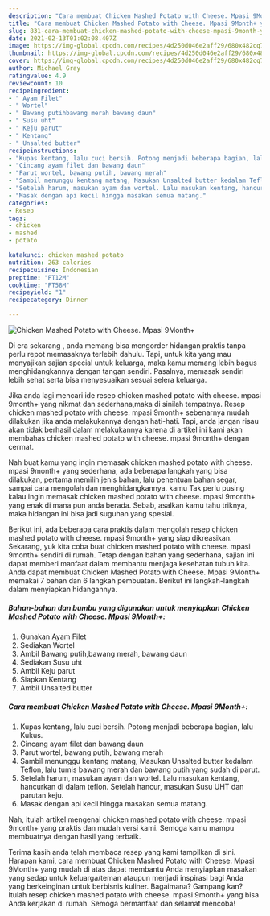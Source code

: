 ```yaml
---
description: "Cara membuat Chicken Mashed Potato with Cheese. Mpasi 9Month+ yang enak dan Mudah Dibuat"
title: "Cara membuat Chicken Mashed Potato with Cheese. Mpasi 9Month+ yang enak dan Mudah Dibuat"
slug: 831-cara-membuat-chicken-mashed-potato-with-cheese-mpasi-9month-yang-enak-dan-mudah-dibuat
date: 2021-02-13T01:02:08.407Z
image: https://img-global.cpcdn.com/recipes/4d250d046e2aff29/680x482cq70/chicken-mashed-potato-with-cheese-mpasi-9month-foto-resep-utama.jpg
thumbnail: https://img-global.cpcdn.com/recipes/4d250d046e2aff29/680x482cq70/chicken-mashed-potato-with-cheese-mpasi-9month-foto-resep-utama.jpg
cover: https://img-global.cpcdn.com/recipes/4d250d046e2aff29/680x482cq70/chicken-mashed-potato-with-cheese-mpasi-9month-foto-resep-utama.jpg
author: Michael Gray
ratingvalue: 4.9
reviewcount: 10
recipeingredient:
- " Ayam Filet"
- " Wortel"
- " Bawang putihbawang merah bawang daun"
- " Susu uht"
- " Keju parut"
- " Kentang"
- " Unsalted butter"
recipeinstructions:
- "Kupas kentang, lalu cuci bersih. Potong menjadi beberapa bagian, lalu Kukus."
- "Cincang ayam filet dan bawang daun"
- "Parut wortel, bawang putih, bawang merah"
- "Sambil menunggu kentang matang, Masukan Unsalted butter kedalam Teflon, lalu tumis bawang merah dan bawang putih yang sudah di parut."
- "Setelah harum, masukan ayam dan wortel. Lalu masukan kentang, hancurkan di dalam teflon. Setelah hancur, masukan Susu UHT dan parutan keju."
- "Masak dengan api kecil hingga masakan semua matang."
categories:
- Resep
tags:
- chicken
- mashed
- potato

katakunci: chicken mashed potato 
nutrition: 263 calories
recipecuisine: Indonesian
preptime: "PT12M"
cooktime: "PT58M"
recipeyield: "1"
recipecategory: Dinner

---
```



![Chicken Mashed Potato with Cheese. Mpasi 9Month+](https://img-global.cpcdn.com/recipes/4d250d046e2aff29/680x482cq70/chicken-mashed-potato-with-cheese-mpasi-9month-foto-resep-utama.jpg)

Di era  sekarang , anda memang bisa mengorder hidangan praktis tanpa perlu repot memasaknya terlebih dahulu. Tapi, untuk kita yang mau menyajikan sajian special untuk keluarga, maka kamu memang lebih bagus menghidangkannya dengan tangan sendiri. Pasalnya, memasak sendiri lebih sehat serta bisa menyesuaikan sesuai selera keluarga.

Jika anda lagi mencari ide resep chicken mashed potato with cheese. mpasi 9month+ yang nikmat dan sederhana,maka di sinilah tempatnya. Resep chicken mashed potato with cheese. mpasi 9month+  sebenarnya mudah dilakukan jika anda melakukannya dengan hati-hati. Tapi, anda jangan risau akan tidak berhasil dalam melakukannya 
karena di artikel ini kami akan membahas chicken mashed potato with cheese. mpasi 9month+ dengan cermat.  



Nah buat kamu yang ingin memasak chicken mashed potato with cheese. mpasi 9month+ yang sederhana, ada beberapa langkah yang bisa dilakukan, pertama memilih jenis bahan, lalu penentuan bahan segar, sampai cara mengolah dan menghidangkannya. kamu Tak perlu pusing kalau ingin memasak chicken mashed potato with cheese. mpasi 9month+ yang enak di mana pun anda berada. Sebab, asalkan kamu  tahu triknya, maka hidangan ini bisa jadi suguhan yang spesial.

Berikut ini, ada beberapa cara praktis  dalam mengolah resep chicken mashed potato with cheese. mpasi 9month+ yang siap dikreasikan. Sekarang, yuk kita coba buat chicken mashed potato with cheese. mpasi 9month+ sendiri di rumah. Tetap dengan bahan yang sederhana, sajian ini dapat memberi manfaat dalam membantu menjaga kesehatan tubuh kita. Anda dapat membuat Chicken Mashed Potato with Cheese. Mpasi 9Month+ memakai 7 bahan dan 6 langkah pembuatan. Berikut ini langkah-langkah dalam menyiapkan hidangannya.

<!--inarticleads1-->

##### Bahan-bahan dan bumbu yang digunakan untuk menyiapkan Chicken Mashed Potato with Cheese. Mpasi 9Month+:

1. Gunakan  Ayam Filet
1. Sediakan  Wortel
1. Ambil  Bawang putih,bawang merah, bawang daun
1. Sediakan  Susu uht
1. Ambil  Keju parut
1. Siapkan  Kentang
1. Ambil  Unsalted butter




<!--inarticleads2-->

##### Cara membuat Chicken Mashed Potato with Cheese. Mpasi 9Month+:

1. Kupas kentang, lalu cuci bersih. Potong menjadi beberapa bagian, lalu Kukus.
1. Cincang ayam filet dan bawang daun
1. Parut wortel, bawang putih, bawang merah
1. Sambil menunggu kentang matang, Masukan Unsalted butter kedalam Teflon, lalu tumis bawang merah dan bawang putih yang sudah di parut.
1. Setelah harum, masukan ayam dan wortel. Lalu masukan kentang, hancurkan di dalam teflon. Setelah hancur, masukan Susu UHT dan parutan keju.
1. Masak dengan api kecil hingga masakan semua matang.




Nah, itulah artikel mengenai  chicken mashed potato with cheese. mpasi 9month+  yang praktis dan mudah versi kami. Semoga kamu mampu membuatnya dengan hasil yang terbaik. 

Terima kasih anda telah membaca resep yang kami tampilkan di sini. Harapan kami, cara membuat  Chicken Mashed Potato with Cheese. Mpasi 9Month+ yang mudah di atas dapat membantu Anda menyiapkan masakan yang sedap untuk keluarga/teman ataupun menjadi inspirasi bagi Anda yang berkeinginan untuk berbisnis kuliner. Bagaimana? Gampang kan? Itulah resep chicken mashed potato with cheese. mpasi 9month+ yang bisa Anda kerjakan di rumah. Semoga bermanfaat dan selamat mencoba!

